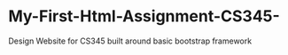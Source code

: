 # My-First-Html-Assignment-CS345-
Design Website for CS345 built around basic bootstrap framework


